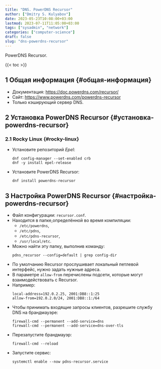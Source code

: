 ```yaml
---
title: "DNS. PowerDNS Recursor"
author: ["Dmitry S. Kulyabov"]
date: 2023-05-23T10:08:00+03:00
lastmod: 2023-07-11T11:05:00+03:00
tags: ["sysadmin", "network"]
categories: ["computer-science"]
draft: false
slug: "dns-powerdns-recursor"
---
```


PowerDNS Recursor.

<!--more-->

{{< toc >}}


## <span class="section-num">1</span> Общая информация {#общая-информация}

-   Документация: <https://doc.powerdns.com/recursor/>
-   Сайт: <https://www.powerdns.com/powerdns-recursor>
-   Только кэширующий сервер DNS.


## <span class="section-num">2</span> Установка PowerDNS Recursor {#установка-powerdns-recursor}


### <span class="section-num">2.1</span> Rocky Linux {#rocky-linux}

-   Установите репозиторий _Epel_:
    ```shell
    dnf config-manager --set-enabled crb
    dnf -y install epel-release
    ```
-   Установите PowerDNS Recursor:
    ```shell
    dnf install powerdns-recursor
    ```


## <span class="section-num">3</span> Настройка PowerDNS Recursor {#настройка-powerdns-recursor}

-   Файл конфигурации: `recursor.conf`.
-   Находится в папке,определённой во время компиляции:
    -   `/etc/powerdns`,
    -   `/etc/pdns`,
    -   `/etc/pdns-recursor`,
    -   `/usr/local/etc`.
-   Можно найти эту папку, выполнив команду:
    ```shell
    pdns_recursor --config=default | grep config-dir
    ```
-   По умолчанию Recursor прослушивает локальный петлевой интерфейс, нужно задать нужные адреса.
-   В параметре `allow-from` перечислены подсети, которые могут взаимодействовать с Recursor.
-   Например:
    ```conf-unix
    local-address=192.0.2.25, 2001:DB8::1:25
    allow-from=192.0.2.0/24, 2001:DB8::1:/64
    ```
-   Чтобы принимать входящие запросы клиентов, разрешите службу DNS на брандмауэре:
    ```shell
    firewall-cmd --permanent --add-service=dns
    firewall-cmd --permanent --add-service=dns-over-tls
    ```
-   Перезапустите брандмауэр:
    ```shell
    firewall-cmd --reload
    ```
-   Запустите сервис:
    ```shell
    systemctl enable --now pdns-recursor.service
    ```
